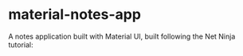 # material-notes-app
A notes application built with Material UI, built following the Net Ninja tutorial:
